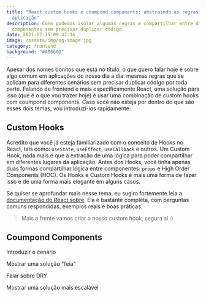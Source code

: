```yaml
---
title: "React custom hooks e coumpond components: abstraindo as regras da sua
  aplicação"
description: Como podemos isolar algumas regras e compartilhar entre diferentes
  componentes sem precisar duplicar código.
date: 2021-07-15 09:43:34
image: /assets/img/og-image.jpg
category: frontend
background: "#AB660D"
---
```

Apesar dos nomes bonitos que está no título, o que quero falar hoje é sobre algo comum em aplicações do nosso dia a dia: mesmas regras que se aplicam para diferentes cenários sem precisar duplicar código por toda parte. Falando de frontend e mais especificamente React, uma solução para isso (que é o que vou trazer hoje) é usar uma combinação de custom hooks com coumpond components. Caso você não esteja por dentro do que são esses dois temas, vou introduzí-los rapidamente: 

## Custom Hooks

Acredito que você já esteja familiarizado com o conceito de Hooks no React, tais como: `useState`, `useEffect`, `useCallback` e outros. Um Custom Hook, nada mais é que a extração de uma lógica para poder compartilhar em diferentes lugares da aplicação. Antes dos Hooks, você tinha apenas duas formas compartilhar lógica entre componentes: `props` e High Order Components (HOC). Os Hooks e Custom Hooks é mais uma forma de fazer isso e de uma forma mais elegante em alguns casos.

Se quiser se aprofundar mais nesse tema, eu sugiro fortemente leia a [documentação do React sobre](https://pt-br.reactjs.org/docs/hooks-custom.html). Ela é bastante completa, com perguntas comuns respondidas, exemplos reais e boas práticas.

> Mais a frente vamos criar o nosso custom hook, segura aí :)

## Coumpond Components




Introduzir o cenário 

Mostrar uma solução "feia"

Falar sobre DRY

Mostrar uma solução mais escalável